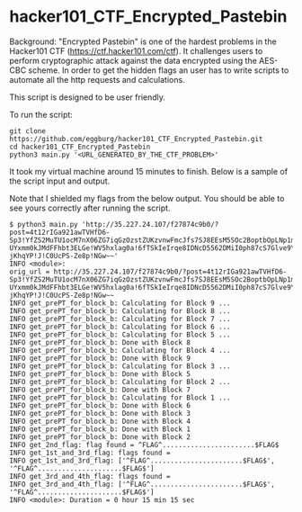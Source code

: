# hacker101_CTF_Encrypted_Pastebin

Background: "Encrypted Pastebin" is one of the hardest problems in the Hacker101 CTF (https://ctf.hacker101.com/ctf). It challenges users to perform cryptographic attack against the data encrypted using the AES-CBC scheme. In order to get the hidden flags an user has to write scripts to automate all the http requests and calculations.

This script is designed to be user friendly.

To run the script:
```
git clone https://github.com/eggburg/hacker101_CTF_Encrypted_Pastebin.git
cd hacker101_CTF_Encrypted_Pastebin
python3 main.py '<URL_GENERATED_BY_THE_CTF_PROBLEM>'
```

It took my virtual machine around 15 minutes to finish. Below is a sample of the script input and output. 

Note that I shielded my flags from the below output. You should be able to see yours correctly after running the script.

```
$ python3 main.py 'http://35.227.24.107/f27874c9b0/?post=4t12rIGa921awTVHfD6-Sp3!YfZS2MuTU1ocM7nX06ZG7iqGzOzstZUKzvnwFmcJfs7SJ8EEsM5SOc2BoptbOpLNp1m-UYxmm0kJMdFFhbt3ELGe!WV5hxlag0a!6fTSkIeIrqe8IDNcD5562DMiI0ph87cS7Glve9YGu6xqHrDIFjuw9vvs5QUJtI3r6-jKhqYP!J!C0UcPS-Ze8p!NGw~~'
INFO <module>:
orig_url = http://35.227.24.107/f27874c9b0/?post=4t12rIGa921awTVHfD6-Sp3!YfZS2MuTU1ocM7nX06ZG7iqGzOzstZUKzvnwFmcJfs7SJ8EEsM5SOc2BoptbOpLNp1m-UYxmm0kJMdFFhbt3ELGe!WV5hxlag0a!6fTSkIeIrqe8IDNcD5562DMiI0ph87cS7Glve9YGu6xqHrDIFjuw9vvs5QUJtI3r6-jKhqYP!J!C0UcPS-Ze8p!NGw~~
INFO get_prePT_for_block_b: Calculating for Block 9 ...
INFO get_prePT_for_block_b: Calculating for Block 8 ...
INFO get_prePT_for_block_b: Calculating for Block 7 ...
INFO get_prePT_for_block_b: Calculating for Block 6 ...
INFO get_prePT_for_block_b: Calculating for Block 5 ...
INFO get_prePT_for_block_b: Done with Block 8
INFO get_prePT_for_block_b: Calculating for Block 4 ...
INFO get_prePT_for_block_b: Done with Block 9
INFO get_prePT_for_block_b: Calculating for Block 3 ...
INFO get_prePT_for_block_b: Done with Block 5
INFO get_prePT_for_block_b: Calculating for Block 2 ...
INFO get_prePT_for_block_b: Done with Block 7
INFO get_prePT_for_block_b: Calculating for Block 1 ...
INFO get_prePT_for_block_b: Done with Block 6
INFO get_prePT_for_block_b: Done with Block 3
INFO get_prePT_for_block_b: Done with Block 4
INFO get_prePT_for_block_b: Done with Block 1
INFO get_prePT_for_block_b: Done with Block 2
INFO get_2nd_flag: flag found = ^FLAG^.......................$FLAG$
INFO get_1st_and_3rd_flag: flags found =
INFO get_1st_and_3rd_flag: ['^FLAG^.......................$FLAG$', '^FLAG^.....................$FLAG$']
INFO get_3rd_and_4th_flag: flags found =
INFO get_3rd_and_4th_flag: ['^FLAG^.......................$FLAG$', '^FLAG^.....................$FLAG$']
INFO <module>: Duration = 0 hour 15 min 15 sec
```

